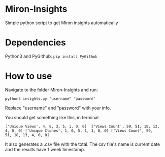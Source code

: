 # Miron-Insights
Simple python script to get Miron insights automatically

# Dependencies

Python3 and PyGithub:
`pip install PyGithub`

# How to use
Navigate to the folder Miron-Insights and run:

`python3 insights.py "username" "password"`

Replace "username" and "password" with your info.

You should get something like this, in terminal:

`['Unique Views', 4, 8, 3, 5, 1, 0, 0] 
['Views Count', 59, 51, 18, 13, 4, 0, 0]
['Unique Clones', 1, 0, 5, 1, 1, 0, 0]
['Views Count', 59, 51, 18, 13, 4, 0, 0]`

It also generates a .csv file with the total. The csv file's name is current date and the results have 1 week timestamp.
